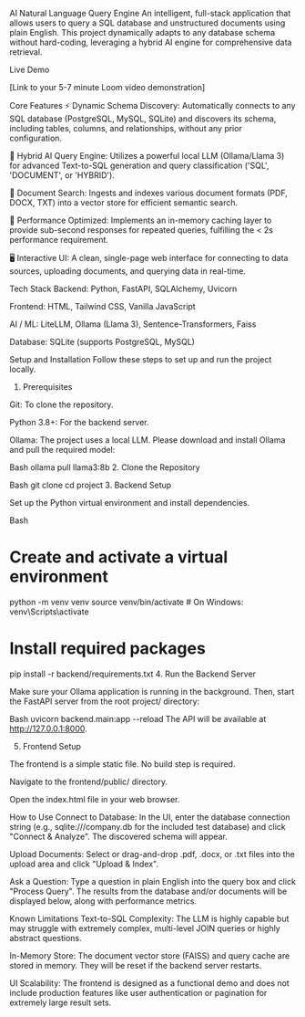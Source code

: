 AI Natural Language Query Engine
An intelligent, full-stack application that allows users to query a SQL database and unstructured documents using plain English. This project dynamically adapts to any database schema without hard-coding, leveraging a hybrid AI engine for comprehensive data retrieval.

Live Demo

[Link to your 5-7 minute Loom video demonstration]

Core Features
⚡ Dynamic Schema Discovery: Automatically connects to any SQL database (PostgreSQL, MySQL, SQLite) and discovers its schema, including tables, columns, and relationships, without any prior configuration.

🧠 Hybrid AI Query Engine: Utilizes a powerful local LLM (Ollama/Llama 3) for advanced Text-to-SQL generation and query classification ('SQL', 'DOCUMENT', or 'HYBRID').

📄 Document Search: Ingests and indexes various document formats (PDF, DOCX, TXT) into a vector store for efficient semantic search.

🚀 Performance Optimized: Implements an in-memory caching layer to provide sub-second responses for repeated queries, fulfilling the < 2s performance requirement.


🖥️ Interactive UI: A clean, single-page web interface for connecting to data sources, uploading documents, and querying data in real-time.

Tech Stack
Backend: Python, FastAPI, SQLAlchemy, Uvicorn

Frontend: HTML, Tailwind CSS, Vanilla JavaScript

AI / ML: LiteLLM, Ollama (Llama 3), Sentence-Transformers, Faiss

Database: SQLite (supports PostgreSQL, MySQL)

Setup and Installation
Follow these steps to set up and run the project locally.

1. Prerequisites

Git: To clone the repository.

Python 3.8+: For the backend server.

Ollama: The project uses a local LLM. Please download and install Ollama and pull the required model:

Bash
ollama pull llama3:8b
2. Clone the Repository

Bash
git clone <your-github-repository-url>
cd project
3. Backend Setup

Set up the Python virtual environment and install dependencies.

Bash
# Create and activate a virtual environment
python -m venv venv
source venv/bin/activate  # On Windows: venv\Scripts\activate

# Install required packages
pip install -r backend/requirements.txt
4. Run the Backend Server

Make sure your Ollama application is running in the background. Then, start the FastAPI server from the root project/ directory:

Bash
uvicorn backend.main:app --reload
The API will be available at http://127.0.0.1:8000.

5. Frontend Setup

The frontend is a simple static file. No build step is required.

Navigate to the frontend/public/ directory.

Open the index.html file in your web browser.

How to Use
Connect to Database: In the UI, enter the database connection string (e.g., sqlite:///company.db for the included test database) and click "Connect & Analyze". The discovered schema will appear.

Upload Documents: Select or drag-and-drop .pdf, .docx, or .txt files into the upload area and click "Upload & Index".

Ask a Question: Type a question in plain English into the query box and click "Process Query". The results from the database and/or documents will be displayed below, along with performance metrics.

Known Limitations
Text-to-SQL Complexity: The LLM is highly capable but may struggle with extremely complex, multi-level JOIN queries or highly abstract questions.

In-Memory Store: The document vector store (FAISS) and query cache are stored in memory. They will be reset if the backend server restarts.

UI Scalability: The frontend is designed as a functional demo and does not include production features like user authentication or pagination for extremely large result sets.
